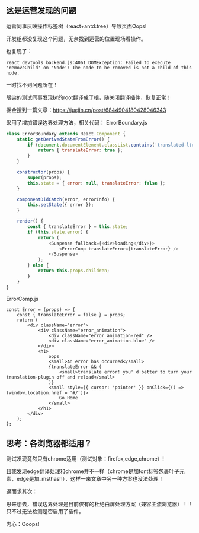 ## 这是运营发现的问题

运营同事反映操作标签树（react+antd:tree）导致页面Oops!

开发组都没复现这个问题，无奈找到运营的位置现场看操作。

也复现了：

```
react_devtools_backend.js:4061 DOMException: Failed to execute 'removeChild' on 'Node': The node to be removed is not a child of this node.
```

一时找不到问题所在！

眼尖的测试同事发现树的root翻译成了根，随关闭翻译插件，恢复正常！

掘金搜到一篇文章：https://juejin.cn/post/6844904180428046343

采用了增加错误边界处理方法，相关代码：
ErrorBoundary.js
```js
class ErrorBoundary extends React.Component {
    static getDerivedStateFromError() {
        if (document.documentElement.classList.contains('translated-ltr')) {
            return { translateError: true };
        }
    }

    constructor(props) {
        super(props);
        this.state = { error: null, translateError: false };
    }

    componentDidCatch(error, errorInfo) {
        this.setState({ error });
    }

    render() {
        const { translateError } = this.state;
        if (this.state.error) {
            return (
                <Suspense fallback={<div>loading</div>}>
                    <ErrorComp translateError={translateError} />
                </Suspense>
            );
        } else {
            return this.props.children;
        }
    }
}
```
ErrorComp.js
```
const Error = (props) => {
    const { translateError = false } = props;
    return (
        <div className="error">
            <div className="error_animation">
                <div className="error_animation-red" />
                <div className="error_animation-blue" />
            </div>
            <h1>
                opps
                <small>An error has occurred</small>
                {translateError && (
                    <small>translate error! you' d better to turn your translation-plugin off and reload</small>
                )}
                <small style={{ cursor: 'pointer' }} onClick={() => (window.location.href = '#/')}>
                    Go Home
                </small>
            </h1>
        </div>
    );
};
```

## 思考：各浏览器都适用？

测试发现竟然只有chrome适用（测试对象：firefox,edge,chrome）!

且我发现edge翻译处理和chrome并不一样（chrome是加font标签包裹叶子元素，edge是加_msthash），这样一来文章中另一种方案也没法处理！

退而求其次：

思来想去，错误边界处理是目前仅有的杜绝白屏处理方案（兼容主流浏览器）！！只不过无法检测是否启用了插件。

内心：Ooops!